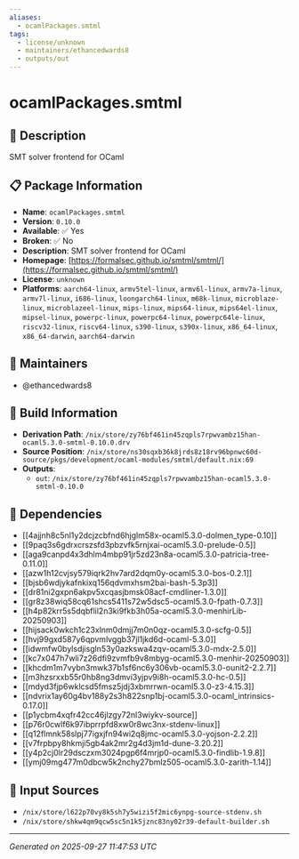 ```yaml
---
aliases:
  - ocamlPackages.smtml
tags:
  - license/unknown
  - maintainers/ethancedwards8
  - outputs/out
---
```


# ocamlPackages.smtml

## 📝 Description

SMT solver frontend for OCaml

## 📋 Package Information

- **Name**: `ocamlPackages.smtml`
- **Version**: `0.10.0`
- **Available**: ✅ Yes
- **Broken**: ✅ No
- **Description**: SMT solver frontend for OCaml
- **Homepage**: [https://formalsec.github.io/smtml/smtml/](https://formalsec.github.io/smtml/smtml/)
- **License**: `unknown`
- **Platforms**: `aarch64-linux`, `armv5tel-linux`, `armv6l-linux`, `armv7a-linux`, `armv7l-linux`, `i686-linux`, `loongarch64-linux`, `m68k-linux`, `microblaze-linux`, `microblazeel-linux`, `mips-linux`, `mips64-linux`, `mips64el-linux`, `mipsel-linux`, `powerpc-linux`, `powerpc64-linux`, `powerpc64le-linux`, `riscv32-linux`, `riscv64-linux`, `s390-linux`, `s390x-linux`, `x86_64-linux`, `x86_64-darwin`, `aarch64-darwin`
## 👥 Maintainers

- @ethancedwards8


## 🔧 Build Information

- **Derivation Path**: `/nix/store/zy76bf461in45zqpls7rpwvambz15han-ocaml5.3.0-smtml-0.10.0.drv`
- **Source Position**: `/nix/store/ns30sqxb36k8jrds8z18rv96bpnwc60d-source/pkgs/development/ocaml-modules/smtml/default.nix:69`
- **Outputs**:
  - `out`:  `/nix/store/zy76bf461in45zqpls7rpwvambz15han-ocaml5.3.0-smtml-0.10.0`

## 🔗 Dependencies

- [[4ajjnh8c5nl1y2dcjzcbfnd6hjglm58x-ocaml5.3.0-dolmen_type-0.10]]
- [[9paq3s6gdrxcrszsfd3pbzvfk5rnjxai-ocaml5.3.0-prelude-0.5]]
- [[aga9canpd4x3dhlm4mbp91jr5zd23n8a-ocaml5.3.0-patricia-tree-0.11.0]]
- [[azw1h12cvjsy579iqrk2hv7ard2dqm0y-ocaml5.3.0-bos-0.2.1]]
- [[bjsb6wdjykafnkixq156qdvmxhsm2bai-bash-5.3p3]]
- [[dr81ni2gxpn6akpv5xcqasjbmsk08acf-cmdliner-1.3.0]]
- [[gr8z38wiq58cq61shcs5411s72w5dsc5-ocaml5.3.0-fpath-0.7.3]]
- [[h4p82krr5s5dqbflil2n3ki9fkb3h05a-ocaml5.3.0-menhirLib-20250903]]
- [[hijsack0wkch1c23xlnm0dmjj7m0n0qz-ocaml5.3.0-scfg-0.5]]
- [[hvj99gxd587y6qpvmlvggb37jl1jkd6d-ocaml-5.3.0]]
- [[idwmfw0bylsdjisgln53y0azkswa4zqv-ocaml5.3.0-mdx-2.5.0]]
- [[kc7x047h7wli7z26dfi9zvmfb9v8mbyg-ocaml5.3.0-menhir-20250903]]
- [[khcdm1m7vybn3mwk37b1sf6nc6y306vb-ocaml5.3.0-ounit2-2.2.7]]
- [[m3hzsrxxb55r0hb8ng3dmvi3yjpv9i8h-ocaml5.3.0-hc-0.5]]
- [[mdyd3fjp6wklcsd5fmsz5jdj3xbmrrwn-ocaml5.3.0-z3-4.15.3]]
- [[ndvrix1ay60g4bv188y2s3h822snp1bj-ocaml5.3.0-ocaml_intrinsics-0.17.0]]
- [[p1ycbm4xqfr42cc46jlzgy72nl3wiykv-source]]
- [[p76r0cwlf6k97ibprrpfd8xw0r8wc3nx-stdenv-linux]]
- [[q12flmnk58slpj77igxjfn94wi2q8jmc-ocaml5.3.0-yojson-2.2.2]]
- [[v7frpbpy8hkmji5gb4ak2mr2g4d3jm1d-dune-3.20.2]]
- [[y4p2cj0lr29dsczxm3024pgp6f4mrjp0-ocaml5.3.0-findlib-1.9.8]]
- [[ymj09mg477m0dbcw5k2nchy27bmlz505-ocaml5.3.0-zarith-1.14]]

## 📁 Input Sources

- `/nix/store/l622p70vy8k5sh7y5wizi5f2mic6ynpg-source-stdenv.sh`
- `/nix/store/shkw4qm9qcw5sc5n1k5jznc83ny02r39-default-builder.sh`

---
*Generated on 2025-09-27 11:47:53 UTC*
